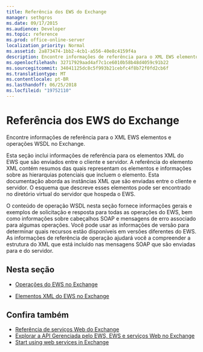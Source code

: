 ```yaml
---
title: Referência dos EWS do Exchange
manager: sethgros
ms.date: 09/17/2015
ms.audience: Developer
ms.topic: reference
ms.prod: office-online-server
localization_priority: Normal
ms.assetid: 2a873474-1bb2-4cb1-a556-40e8c4159f4a
description: Encontre informações de referência para o XML EWS elementos e operações WSDL no Exchange.
ms.openlocfilehash: 32717929aad4af7c1ce6010b58b48d4059c91b22
ms.sourcegitcommit: 34041125dc8c5f993b21cebfc4f8b72f0fd2cb6f
ms.translationtype: MT
ms.contentlocale: pt-BR
ms.lasthandoff: 06/25/2018
ms.locfileid: "19752110"
---
```

# <a name="ews-reference-for-exchange"></a>Referência dos EWS do Exchange

Encontre informações de referência para o XML EWS elementos e operações WSDL no Exchange.
  
Esta seção inclui informações de referência para os elementos XML do EWS que são enviados entre o cliente e servidor. A referência do elemento XML contém resumos das quais representam os elementos e informações sobre as hierarquias potenciais que incluem o elemento. Esta documentação aborda as instâncias XML que são enviadas entre o cliente e servidor. O esquema que descreve esses elementos pode ser encontrado no diretório virtual do servidor que hospeda o EWS. 
  
O conteúdo de operação WSDL nesta seção fornece informações gerais e exemplos de solicitação e resposta para todas as operações do EWS, bem como informações sobre cabeçalhos SOAP e mensagens de erro associado para algumas operações. Você pode usar as informações de versão para determinar quais recursos estão disponíveis em versões diferentes do EWS. As informações de referência de operação ajudará você a compreender a estrutura do XML que está incluído nas mensagens SOAP que são enviadas para e do servidor. 
  
## <a name="in-this-section"></a>Nesta seção
<a name="bk_InThisSection"> </a>

- [Operações do EWS no Exchange](ews-operations-in-exchange.md)
    
- [Elementos XML do EWS no Exchange](ews-xml-elements-in-exchange.md)
    
## <a name="see-also"></a>Confira também

- [Referência de serviços Web do Exchange](web-services-reference-for-exchange.md)
- [Explorar a API Gerenciada pelo EWS, EWS e serviços Web no Exchange](../exchange-web-services/explore-the-ews-managed-api-ews-and-web-services-in-exchange.md)
- [Start using web services in Exchange](../exchange-web-services/start-using-web-services-in-exchange.md)
    

